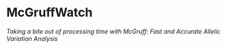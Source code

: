 # McGruffWatch

*Taking a bite out of processing time with McGruff: Fast and Accurate Allelic Variation Analysis*
